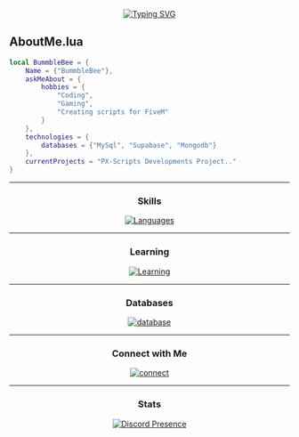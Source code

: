 <div align="center">
<a href="https://git.io/typing-svg"><img src="https://readme-typing-svg.demolab.com?font=Cairo&size=33&pause=1000&width=435&lines=Hey+Guys+I+Am+Bummble+Bee;Web+Developer+%7C+Front+End+Dev" alt="Typing SVG" /></a></div>

## AboutMe.lua
<div align="left">

```lua
local BummbleBee = {
    Name = {"BummbleBee"}, 
    askMeAbout = {
        hobbies = {
            "Coding",
            "Gaming",
            "Creating scripts for FiveM"
        }
    },
    technologies = {
        databases = {"MySql", "Supabase", "Mongodb"} 
    },
    currentProjects = "PX-Scripts Developments Project.." 
}
```
</div>

  ---

<h3 align="center">Skills</h3>
<div align="center">

[![Languages](https://skillicons.dev/icons?i=html,php,css,js,ts,react,bootstrap,svg,lua,mysql,nodejs,python,java,bots,git,jquery,cs,cpp,blender,azure,angular,discordjs,vscode&theme=dark)](https://github.com/Bummblebeedev)

</div>

  ---

<h3 align="center">Learning</h3>
<div align="center">

[![Learning](https://skillicons.dev/icons?i=svelte,vue,swift&theme=dark)](https://github.com/Bummblebeedev)

</div>

  ---

<h3 align="center">Databases</h3>
<div align="center">

[![database](https://skillicons.dev/icons?i=mysql,firebase,mongodb&theme=dark)](https://github.com/Bummblebeedev)

</div>

  ---

<h3 align="center">Connect with Me</h3>
<div align="center">

[![connect](https://skillicons.dev/icons?i=discord,gmail&theme=dark)](https://github.com/Bummblebeedev)

</div>

  ---

<h3 align="center">Stats</h3>
<div align="center">

[![Discord Presence](https://lanyard.cnrad.dev/api/1028992056128983090)](https://discord.com/users/1028992056128983090)

</div>
